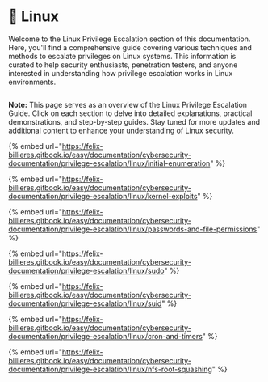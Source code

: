 # 🐉 Linux

Welcome to the Linux Privilege Escalation section of this documentation. Here, you'll find a comprehensive guide covering various techniques and methods to escalate privileges on Linux systems. This information is curated to help security enthusiasts, penetration testers, and anyone interested in understanding how privilege escalation works in Linux environments.

<figure><img src="https://res.cloudinary.com/practicaldev/image/fetch/s--1SM8c3DV--/c_imagga_scale,f_auto,fl_progressive,h_420,q_auto,w_1000/https://dev-to-uploads.s3.amazonaws.com/uploads/articles/hc1uytl75g961e0pxcss.png" alt=""><figcaption></figcaption></figure>

**Note:** This page serves as an overview of the Linux Privilege Escalation Guide. Click on each section to delve into detailed explanations, practical demonstrations, and step-by-step guides. Stay tuned for more updates and additional content to enhance your understanding of Linux security.

{% embed url="https://felix-billieres.gitbook.io/easy/documentation/cybersecurity-documentation/privilege-escalation/linux/initial-enumeration" %}

{% embed url="https://felix-billieres.gitbook.io/easy/documentation/cybersecurity-documentation/privilege-escalation/linux/kernel-exploits" %}

{% embed url="https://felix-billieres.gitbook.io/easy/documentation/cybersecurity-documentation/privilege-escalation/linux/passwords-and-file-permissions" %}

{% embed url="https://felix-billieres.gitbook.io/easy/documentation/cybersecurity-documentation/privilege-escalation/linux/sudo" %}

{% embed url="https://felix-billieres.gitbook.io/easy/documentation/cybersecurity-documentation/privilege-escalation/linux/suid" %}

{% embed url="https://felix-billieres.gitbook.io/easy/documentation/cybersecurity-documentation/privilege-escalation/linux/cron-and-timers" %}

{% embed url="https://felix-billieres.gitbook.io/easy/documentation/cybersecurity-documentation/privilege-escalation/linux/nfs-root-squashing" %}
